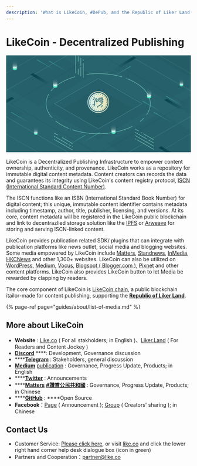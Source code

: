 ```yaml
---
description: 'What is LikeCoin, #DePub, and the Republic of Liker Land'
---
```


# LikeCoin - Decentralized Publishing

![](.gitbook/assets/image.png)

LikeCoin is a Decentralized Publishing Infrastructure to empower content ownership, authenticity, and provenance. LikeCoin works as a repository for immutable digital content metadata. Content creators can records the data and guarantees its integrity using LikeCoin's content registry protocol, [ISCN \(International Standard Content Number\)](https://iscn.io/).

The ISCN functions like an ISBN \(International Standard Book Number\) for digital content; this unique, immutable content identifier contains metadata including timestamp, author, title, publisher, licensing, and versions. At its core, content metadata will be registered in the LikeCoin public blockchain and link to decentrazlied storage solution like the [IPFS](https://medium.com/@ipfs) or [Arweave](https://arweave.medium.com/) for storing and serving ISCN-linked content.

LikeCoin provides publication related SDK/ plugins that can integrate with publication platforms like news outlet, social media and blogging websites.  Some media empowered by LikeCoin include [Matters](https://matters.news/), [Standnews](https://www.thestandnews.com/), [InMedia](https://www.inmediahk.net/), [HKCNews](https://www.hkcnews.com/) and other 1,300+ websites. LikeCoin can also be utilized on [WordPress](https://wordpress.org/plugins/likecoin/), [Medium](https://medium.com), [Vocus](https://vocus.cc/), [Blogspot \( Blogger.com \)](https://www.blogger.com/dashboard/reading), [Pixnet](https://appmarket.pixnet.tw/#!/addon/1331) and other content platforms. LikeCoin also provides LikeCoin button to let Media be rewarded by clapping by readers.

The core component of LikeCoin is [LikeCoin chain](https://likecoin.bigdipper.live/), a public blockchain itailor-made for content publishing, supporting the [**Republic of Liker Land**](https://liker.land/getapp).

{% page-ref page="guides/about/list-of-media.md" %}

## More about LikeCoin

* **Website** : [Like.co](https://like.co) \( For all stakholders; in English \)、[Liker.Land](https://liker.land) \( For Readers and Content Jockey \) 
* [**Discord**](https://discord.com/invite/W4DQ6peZZZ) ****: Development, Governance discussion
* \*\*\*\*[**Telegram**](https://t.me/likecoin) : Stakeholders, general discussion
* [**Medium**](https://medium.com/likecoin) [publication](https://medium.com/likecoin) : Governance, Progress Update, Products; in English
* \*\*\*\*[**Twitter**](https://twitter.com/likecoin) : Announcements
* \*\*\*\*[**Matters**](https://matters.news/tags/VGFnOjgwOTQ) [**\#讚賞公民共和國**](https://matters.news/tags/VGFnOjgwOTQ) : Governance, Progress Update, Products; in Chinese
* \*\*\*\*[**GitHub**](https://github.com/likecoin) : ****Open Source
* **Facebook**：[Page](https://www.facebook.com/Liker.Land/) \( Announcement \); [Group](https://www.facebook.com/groups/likecoin) \( Creators' sharing \); in Chinese

## Contact Us

* Customer Service: [Please click here](https://go.crisp.chat/chat/embed/?website_id=5c009125-5863-4059-ba65-43f177ca33f7), or visit [like.co](https://like.co/) and click the lower right hand corner help desk dialogue box \(icon in green\)
* Partners and Cooperation：[partner@like.co](mailto:partner@like.co)

